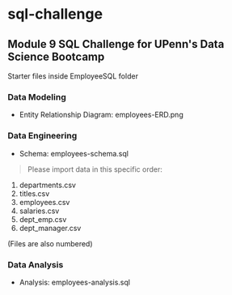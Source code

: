# sql-challenge
## Module 9 SQL Challenge for UPenn's Data Science Bootcamp

Starter files inside EmployeeSQL folder

### Data Modeling 
- Entity Relationship Diagram: employees-ERD.png

### Data Engineering 
- Schema: employees-schema.sql

> Please import data in this specific order:
1. departments.csv
2. titles.csv
3. employees.csv
4. salaries.csv
5. dept_emp.csv
6. dept_manager.csv

(Files are also numbered)

### Data Analysis
- Analysis: employees-analysis.sql